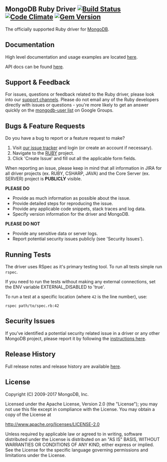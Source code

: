MongoDB Ruby Driver [![Build Status][travis-img]][travis-url] [![Code Climate][codeclimate-img]][codeclimate-url] [![Gem Version][rubygems-img]][rubygems-url]
-----
The officially supported Ruby driver for [MongoDB](http://www.mongodb.org).

Documentation
-----

High level documentation and usage examples are located
[here](http://docs.mongodb.org/ecosystem/drivers/ruby/).

API docs can be found [here](http://api.mongodb.org/ruby/).

Support & Feedback
-----

For issues, questions or feedback related to the Ruby driver, please look into
our [support channels](http://www.mongodb.org/about/support). Please
do not email any of the Ruby developers directly with issues or
questions - you're more likely to get an answer quickly on the [mongodb-user list](http://groups.google.com/group/mongodb-user) on Google Groups.

Bugs & Feature Requests
-----

Do you have a bug to report or a feature request to make?

1. Visit [our issue tracker](https://jira.mongodb.org) and login (or create an account if necessary).
2. Navigate to the [RUBY](https://jira.mongodb.org/browse/RUBY) project.
3. Click 'Create Issue' and fill out all the applicable form fields.

When reporting an issue, please keep in mind that all information in JIRA for all driver projects (ex. RUBY, CSHARP, JAVA) and the Core Server (ex. SERVER) project is **PUBLICLY** visible.

**PLEASE DO**

* Provide as much information as possible about the issue.
* Provide detailed steps for reproducing the issue.
* Provide any applicable code snippets, stack traces and log data.
* Specify version information for the driver and MongoDB.

**PLEASE DO NOT**

* Provide any sensitive data or server logs.
* Report potential security issues publicly (see 'Security Issues').

Running Tests
-----

The driver uses RSpec as it's primary testing tool. To run all tests simple run `rspec`.

If you need to run the tests without making any external connections, set the ENV variable EXTERNAL_DISABLED to 'true'.

To run a test at a specific location (where `42` is the line number), use:

    rspec path/to/spec.rb:42

Security Issues
-----

If you’ve identified a potential security related issue in a driver or any other
MongoDB project, please report it by following the [instructions here](http://docs.mongodb.org/manual/tutorial/create-a-vulnerability-report).

Release History
-----

Full release notes and release history are available [here](https://github.com/mongodb/mongo-ruby-driver/releases).

License
-----

 Copyright (C) 2009-2017 MongoDB, Inc.

   Licensed under the Apache License, Version 2.0 (the "License");
   you may not use this file except in compliance with the License.
   You may obtain a copy of the License at

   http://www.apache.org/licenses/LICENSE-2.0

   Unless required by applicable law or agreed to in writing, software
   distributed under the License is distributed on an "AS IS" BASIS,
   WITHOUT WARRANTIES OR CONDITIONS OF ANY KIND, either express or implied.
   See the License for the specific language governing permissions and
   limitations under the License.

[rubygems-img]: https://badge.fury.io/rb/mongo.svg
[rubygems-url]: http://badge.fury.io/rb/mongo
[travis-img]: https://secure.travis-ci.org/mongodb/mongo-ruby-driver.svg?branch=master
[travis-url]: http://travis-ci.org/mongodb/mongo-ruby-driver?branch=master
[codeclimate-img]: https://codeclimate.com/github/mongodb/mongo-ruby-driver.svg?branch=master
[codeclimate-url]: https://codeclimate.com/github/mongodb/mongo-ruby-driver?branch=master
